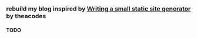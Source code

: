 ### rebuild my blog inspired by [Writing a small static site generator](https://blog.thea.codes/a-small-static-site-generator/a-small-static-site-generator/) by theacodes 

#### TODO 
